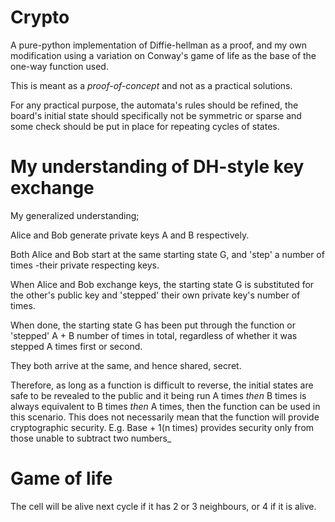 
# Crypto

A pure-python implementation of Diffie-hellman as a proof, and my own modification using a variation on Conway's game of life as the base of the one-way function used.

This is meant as a _proof-of-concept_ and not as a practical solutions.

For any practical purpose, the automata's rules should be refined, the board's initial state should specifically not be symmetric or sparse and some check should be put in place for repeating cycles of states.



# My understanding of DH-style key exchange


My generalized understanding;

 Alice and Bob generate private keys A and B respectively.
 
 Both Alice and Bob start at the same starting state G, and 'step' a number of times -their private respecting keys.
 
 When Alice and Bob exchange keys, the starting state G is substituted for the other's public key and 'stepped' their own private key's number of times.
 
 When done, the starting state G has been put through the function or 'stepped' A + B number of times in total, regardless of whether it was stepped A times first or second.
 
 They both arrive at the same, and hence shared, secret.
 
  

Therefore, as long as a function is difficult to reverse, the initial states are safe to be revealed to the public and it being run A times _then_ B times is always equivalent to B times _then_ A times, then the function can be used in this scenario.
This does not necessarily mean that the function will provide cryptographic security.
E.g. Base + 1(n times) provides security only from those unable to subtract two numbers_

# Game of life

The cell will be alive next cycle if it has 2 or 3 neighbours, or 4 if it is alive.
